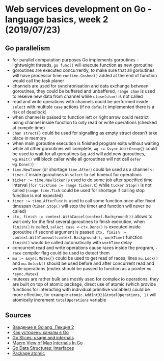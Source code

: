 # Web services development on Go - language basics, week 2 (2019/07/23)

## Go parallelism
- for parallel computation purposes Go implements goroutines - lightweight threads, `go func()` will execute function as new goroutine
- goroutines are executed concurrently, to make sure that all goroutines will have processor time `runtime.Goshed()` added at the end of function would call the task planer
- channels are used for synchronisation and data exchange between goroutines, they could be buffered and unbaffered, `range chan` is used to reseive new data from channel while `close(chan)` is not called
- read and write operations with channels could be performed inside `select` with multiple `case` actions (if no `default` implemented there is a risk of deadlock)
- when channel is passed to function left or right arrow could restrict using channel inside function to only read or write operations (checked at compile time)
- `chan struct{}` could be used for signalling as empty struct doesn't take place in memory
- when main goroutine execution is finished program exits without waiting while all other goroutines will complete, `wg := &sync.WaitGroup{}` could be used to wait for all goroutines (`wg.Add` will add new goroutines, `wg.Wait()` will block caller while all goroutines will not call `defer wg.Done()`)
- `time.NewTimer` (or shortage `time.After`) could be used as a channel `<-timer.C` inside goroutines in `select` to set timeout for operations
- `ticker := time.NewTicker` is used to do some job after specified time interval (`for tickTime := range ticker.C`) while `ticker.Stop()` is not called (`range time.Tick` could be used for shortage if calling stop function is not expected)
- `timer := time.AfterFunc` is used to call some function once after fixed timespan (`timer.Stop()` will stop the timer and function will never be called)
- `ctx, finish := context.WithCancel(context.Background())` allows to wait only for the first several goroutines to finish execution, when `finish()` is called, `select case <-ctx.Done()` is executed inside goroutine (if second argument is passed `ctx, finish := context.WithTimeout(context.Background(), workTime)` function `finish()` would be called automatically with `workTime` delay
- concurrent read and write operations cause races inside the program, `-race` compiler flag could be used to detect them
- `mu := &sync.Mutex{}` could be used to get read of races, lines `mu.Lock()` and `mu.Unlock()` should be used before and after concurrent read and write operations (mutex should be passed to function as a pointer `mu *sync.Mutex`)
- mutexes are rather bulk ans mostly used for complex io operations, they are built on top of atomic package, direct use of atomic (which provide functions for interacting with individual primitive variables) could be more effective, for example `atomic.AddInt32(&totalOperations, 1)` will atomically increment `totalOperations` variable

## Sources
- [Введение в Golang. Лекция 2](golang-2.pdf)
- [Как устроены каналы в Go](https://habr.com/ru/post/308070/)
- [Go Slices: usage and internals](https://blog.golang.org/go-slices-usage-and-internals)
- [Macro View of Map Internals In Go](https://www.ardanlabs.com/blog/2013/12/macro-view-of-map-internals-in-go.html)
- [Go Data Structures: Interfaces](https://research.swtch.com/interfaces)
- [Package atomic](https://golang.org/pkg/sync/atomic/)